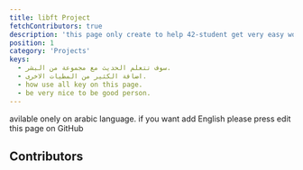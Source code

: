 ```yaml
---
title: libft Project
fetchContributors: true
description: 'this page only create to help 42-student get very easy work with any thing'
position: 1
category: 'Projects'
keys:
  - سوف تتعلم الحديث مع مجموعة من البشر.
  - اضافة الكثير من المطيات الاخرى.
  - how use all key on this page.
  - be very nice to be good person.
---
```


<!-- ## ماهي المشاريع التي تساعدك على التعلم الآن؟

<list :items="keys"></list>


## Installation
to installition all project you want to ue plase use this one and keep on your maind thats all.
<alert type='danger'>dddd</alart>

## Usage.
for any point on this page you need to be honset with you self if thats help you more let me knw thats please  -->


avilable onely on arabic language. if you want add English please press edit this page on GitHub


## Contributors

<contributors :items="$contributors"></contributors>